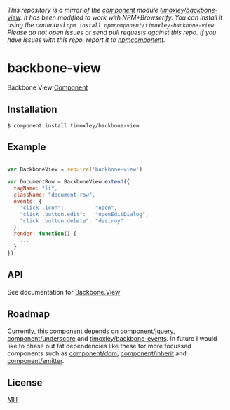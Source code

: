 *This repository is a mirror of the [component](http://component.io) module [timoxley/backbone-view](http://github.com/timoxley/backbone-view). It has been modified to work with NPM+Browserify. You can install it using the command `npm install npmcomponent/timoxley-backbone-view`. Please do not open issues or send pull requests against this repo. If you have issues with this repo, report it to [npmcomponent](https://github.com/airportyh/npmcomponent).*
# backbone-view

  Backbone View [Component](https://github.com/component/component/wiki/Components)

## Installation

    $ component install timoxley/backbone-view

## Example

```js

var BackboneView = require('backbone-view')

var DocumentRow = BackboneView.extend({
  tagName: "li",
  className: "document-row",
  events: {
    "click .icon":          "open",
    "click .button.edit":   "openEditDialog",
    "click .button.delete": "destroy"
  },
  render: function() {
    ...
  }
});

```

## API

See documentation for [Backbone.View](http://backbonejs.org/#View)

## Roadmap

Currently, this component depends on [component/jquery](https://github.com/component/jquery),
[component/underscore](https://github.com/component/underscore)
 and
[timoxley/backbone-events](https://github.com/timoxley/backbone-events). In future I
would like to phase out fat dependencies like these for more focussed components
such as [component/dom](https://github.com/component/dom),
[component/inherit](https://github.com/component/inherit) and
[component/emitter](https://github.com/component/emitter).

## License

[MIT](https://github.com/timoxley/backbone-view/blob/master/LICENSE)
